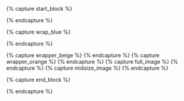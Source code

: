{% capture start_block %}
<div class="wrapper" markdown="1">
{% endcapture %}

{% capture wrap_blue %}
<div class="color-wrapper blue" markdown="1">
{% endcapture %}

{% capture wrapper_beige %}
{% endcapture %}
{% capture wrapper_orange %}
{% endcapture %}
{% capture full_image %}
{% endcapture %}
{% capture midsize_image %}
{% endcapture %}

{% capture end_block %}
</div>
{% endcapture %}
